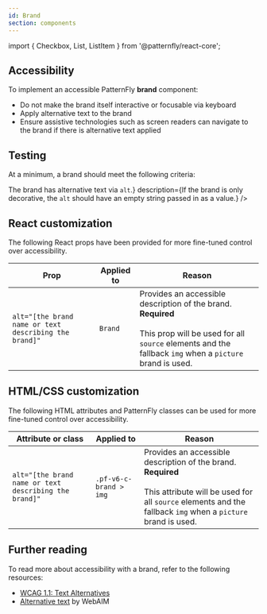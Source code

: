 ```yaml
---
id: Brand
section: components
---
```


import { Checkbox, List, ListItem } from '@patternfly/react-core';

## Accessibility

To implement an accessible PatternFly **brand** component:

- Do not make the brand itself interactive or focusable via keyboard
- Apply alternative text to the brand
- Ensure assistive technologies such as screen readers can navigate to the brand if there is alternative text applied

## Testing

At a minimum, a brand should meet the following criteria:

<List isPlain>
  <ListItem>
    <Checkbox id="brand-a11y-checkbox-1" label="The brand itself is not interactive and cannot be focused via keyboard." description="If a brand is placed inside of an anchor element, the anchor element should still receive focus." />
  </ListItem>
  <ListItem>
    <Checkbox id="brand-a11y-checkbox-2" label={<span>The brand has alternative text via <code className="ws-code">alt</code>.</span>} description={<span>If the brand is only decorative, the <code className="ws-code">alt</code> should have an empty string passed in as a value.</span>} />
  </ListItem>
  <ListItem>
    <Checkbox id="brand-a11y-checkbox-3" label="The alternative text of the brand is announced to users via assistive technologies when they navigate to it." description="If the brand is decorative and is given an empty string for its alternative text, the brand should instead be skipped by assistive technologies." />
  </ListItem>
</List>

## React customization

The following React props have been provided for more fine-tuned control over accessibility.

| Prop | Applied to | Reason |
| -- | -- | -- |
| `alt="[the brand name or text describing the brand]"` | `Brand` | Provides an accessible description of the brand. **Required** <br/><br/> This prop will be used for all `source` elements and the fallback `img` when a `picture` brand is used. |

## HTML/CSS customization

The following HTML attributes and PatternFly classes can be used for more fine-tuned control over accessibility.

| Attribute or class | Applied to | Reason | 
|---|---|---|
| `alt="[the brand name or text describing the brand]"` | `.pf-v6-c-brand > img` | Provides an accessible description of the brand. **Required** <br/><br/> This attribute will be used for all `source` elements and the fallback `img` when a `picture` brand is used. |

## Further reading

To read more about accessibility with a brand, refer to the following resources:

- [WCAG 1.1: Text Alternatives](https://www.w3.org/TR/WCAG22/#text-alternatives)
- [Alternative text](https://webaim.org/techniques/alttext/) by WebAIM
